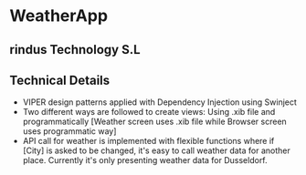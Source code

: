 # WeatherApp
## rindus Technology S.L


## Technical Details
* VIPER design patterns applied with Dependency Injection using Swinject
* Two different ways are followed to create views: Using .xib file and programmatically [Weather screen uses .xib file while Browser screen uses programmatic way] 
* API call for weather is implemented with flexible functions where if [City] is asked to be changed, it's easy to call weather data for another place. Currently it's only presenting weather data for Dusseldorf. 


